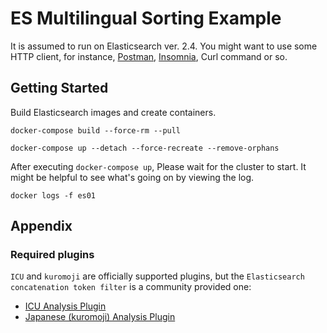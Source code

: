 # ES Multilingual Sorting Example

It is assumed to run on Elasticsearch ver. 2.4. You might want to use some
HTTP client, for instance, [Postman](https://www.postman.com/),
[Insomnia](https://insomnia.rest/), Curl command or so.

## Getting Started

Build Elasticsearch images and create containers.

```shell
docker-compose build --force-rm --pull
```

```shell
docker-compose up --detach --force-recreate --remove-orphans
```

After executing `docker-compose up`, Please wait for the cluster to start.
It might be helpful to see what's going on by viewing the log.

```shell
docker logs -f es01
```

## Appendix

### Required plugins

`ICU` and `kuromoji` are officially supported plugins, but the 
`Elasticsearch concatenation token filter` is a community provided one:

- [ICU Analysis Plugin](https://www.elastic.co/guide/en/elasticsearch/plugins/2.3/analysis-icu.html)
- [Japanese (kuromoji) Analysis Plugin](https://www.elastic.co/guide/en/elasticsearch/plugins/2.3/analysis-kuromoji.html)
